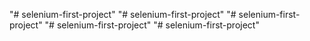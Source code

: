 "# selenium-first-project" 
"# selenium-first-project" 
"# selenium-first-project" 
"# selenium-first-project" 
"# selenium-first-project" 
